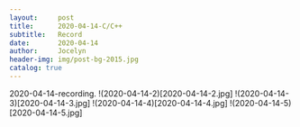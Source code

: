 ```yaml
---
layout:     post
title:      2020-04-14-C/C++
subtitle:   Record
date:       2020-04-14
author:     Jocelyn
header-img: img/post-bg-2015.jpg
catalog: true
---
```



2020-04-14-recording.
!(2020-04-14-2)[2020-04-14-2.jpg]
!(2020-04-14-3)[2020-04-14-3.jpg]
!(2020-04-14-4)[2020-04-14-4.jpg]
!(2020-04-14-5)[2020-04-14-5.jpg]
